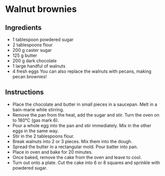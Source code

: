 # Walnut brownies

## Ingredients
- 1 tablespoon powdered sugar
- 2 tablespoons flour
- 200 g caster sugar
- 125 g butter
- 200 g dark chocolate
- 1 large handful of walnuts
- 4 fresh eggs
You can also replace the walnuts with pecans, making pecan brownies! 

## Instructions
- Place the chocolate and butter in small pieces in a saucepan. Melt in a bain-marie while stirring.
- Remove the pan from the heat, add the sugar and stir. Turn the oven on to 180°C (gas mark 6).
- Pour a whole egg into the pan and stir immediately. Mix in the other eggs in the same way.
- Stir in the 2 tablespoons flour.
- Break walnuts into 2 or 3 pieces. Mix them into the dough.
- Spread the butter in a rectangular mold. Pour batter into pan.
- Place in oven and bake for 20 minutes.
- Once baked, remove the cake from the oven and leave to cool.
- Turn out onto a plate. Cut the cake into 6 or 8 squares and sprinkle with powdered sugar. 
